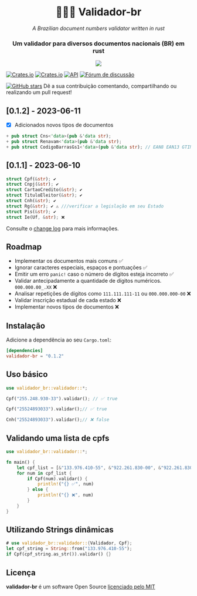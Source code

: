 <div align="center">
  <h1>💚💙💛 Validador-br</h1>

  <i>A Brazilian document numbers validator written in rust</i>
  <h3>Um validador para diversos documentos nacionais (BR) em rust </h3>
  
  <img src="https://media.licdn.com/dms/image/sync/D4D27AQGMP3vWqjmmhw/articleshare-shrink_1280_800/0/1686427898640?e=1687125600&v=beta&t=LLO4T-AbzVtT-YThIGw2IrCLms5NQRI3-sm7yJcIupg"/>

</div>

[![Crates.io](https://img.shields.io/crates/v/validador-br)](https://crates.io/crates/validador-br)
[![Crates.io](https://img.shields.io/crates/l/validador-br)](https://github.com/ricardodarocha/validador-br/blob/master/LICENSE)
[![API](https://docs.rs/validador-br/badge.svg)](https://docs.rs/validador-br)
[![Fórum de discussão](https://img.shields.io/github/issues/ricardodarocha/validador-br?label=tarefas)](https://github.com/ricardodarocha/validador-br/discussions)
<!-- [![Build Status](https://travis-ci.com/ricardodarocha/validador-br.svg?branch=master)](https://travis-ci.com/ricardodarocha/validador-br) &bull; -->

[![GitHub stars](https://img.shields.io/github/stars/ricardodarocha/validador-br?style=social&label=Star&maxAge=1)](https://github.com/ricardodarocha/validador-br/stargazers/)
Dê a sua contribuição comentando, compartilhando ou realizando um pull request!

## [0.1.2] - 2023-06-11

- [x] Adicionados novos tipos de documentos

```rust diff ignore
+ pub struct Cns<'data>(pub &'data str);
+ pub struct Renavam<'data>(pub &'data str);
+ pub struct CodigoBarrasGs1<'data>(pub &'data str); // EAN8 EAN13 GTIN08..18
```

## [0.1.1] - 2023-06-10

```rust ignore
struct Cpf(&str); ✔
struct Cnpj(&str); ✔
struct CartaoCredito(&str); ✔
struct TituloEleitor(&str); ✔
struct Cnh(&str); ✔
struct Rg(&str); ✔ ⚠ ///verificar a legislação em seu Estado
struct Pis(&str); ✔
struct Ie(Uf, &str); ❌
```

Consulte o [change log](https://github.com/ricardodarocha/validador-br/blob/master/changelog.md) para mais informações.

## Roadmap

- Implementar os documentos mais comuns ✅
- Ignorar caracteres especiais, espaços e pontuações ✅
- Emitir um erro `panic!` caso o número de dígitos esteja incorreto ✅
- Validar antecipadamente a quantidade de dígitos numéricos. `000.000.00_.XX` ❌
- Analisar repetições de dígitos como `111.111.111-11` ou `000.000.000-00` ❌
- Validar inscrição estadual de cada estado ❌
- Implementar novos tipos de documentos ❌

## Instalação

Adicione a dependência ao seu `Cargo.toml`:

```toml
[dependencies]
validador-br = "0.1.2"
```

## Uso básico

```rust
use validador_br::validador::*;

Cpf("255.248.930-33").validar(); // ✅ true 

Cpf("25524893033").validar();// ✅ true

Cnh("25524893033").validar();// ❌ false

```

## Validando uma lista de cpfs

```rust
use validador_br::validador::*;

fn main() {
    let cpf_list = [&"133.976.410-55", &"922.261.830-00", &"922.261.830-01", &"218.571.960-23"];
    for num in cpf_list {
        if Cpf(num).validar() {
            println!("{} ✅", num)
        } else {
            println!("{} ❌", num)
        }
    }
}
```

## Utilizando Strings dinâmicas

```rust
# use validador_br::validador::{Validador, Cpf};
let cpf_string = String::from("133.976.410-55");
if Cpf(cpf_string.as_str()).validar() {}
```

## Licença

**validador-br** é um software Open Source [licenciado pelo MIT](https://github.com/ricardodarocha/validador-br/blob/master/LICENSE)

